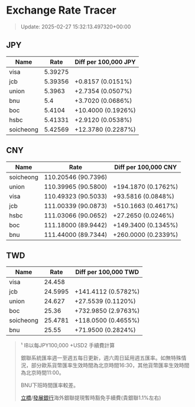 # Exchange Rate Tracer

> Update: 2025-02-27 15:32:13.497320+00:00

## JPY

| Name      |    Rate | Diff per 100,000 JPY   |
|-----------|---------|------------------------|
| visa      | 5.39275 |                        |
| jcb       | 5.39356 | +0.8157 (0.0151%)      |
| union     | 5.3963  | +2.7354 (0.0507%)      |
| bnu       | 5.4     | +3.7020 (0.0686%)      |
| boc       | 5.4104  | +10.4000 (0.1926%)     |
| hsbc      | 5.41331 | +2.9120 (0.0538%)      |
| soicheong | 5.42569 | +12.3780 (0.2287%)     |

## CNY

| Name      | Rate                | Diff per 100,000 CNY   |
|-----------|---------------------|------------------------|
| soicheong | 110.20546	(90.7396) |                        |
| union     | 110.39965	(90.5800) | +194.1870 (0.1762%)    |
| visa      | 110.49323	(90.5033) | +93.5816 (0.0848%)     |
| jcb       | 111.00339	(90.0873) | +510.1663 (0.4617%)    |
| hsbc      | 111.03066	(90.0652) | +27.2650 (0.0246%)     |
| boc       | 111.18000	(89.9442) | +149.3400 (0.1345%)    |
| bnu       | 111.44000	(89.7344) | +260.0000 (0.2339%)    |

## TWD

| Name      |    Rate | Diff per 100,000 TWD   |
|-----------|---------|------------------------|
| visa      | 24.458  |                        |
| jcb       | 24.5995 | +141.4112 (0.5782%)    |
| union     | 24.627  | +27.5539 (0.1120%)     |
| boc       | 25.36   | +732.9850 (2.9763%)    |
| soicheong | 25.4781 | +118.0500 (0.4655%)    |
| bnu       | 25.55   | +71.9500 (0.2824%)     |


> ¹ IB以每JPY100,000 +USD2 手續費計算
>
> 銀聯系統匯率週一至週五每日更新，週六周日延用週五匯率。如無特殊情況，部分歐系貨幣匯率生效時間為北京時間16:30，其他貨幣匯率生效時間為北京時間11:00。
>
> BNU下班時間匯率較差。
>
> [立橋](https://www.wlbank.com.mo/uploads/ueditor/file/20181211/1544536513900230.pdf)/[發展銀行](https://www.mdb.com.mo/Service_Charges_20230728.pdf)海外銀聯提現暫時豁免手續費(貴銀聯1.1%左右)

